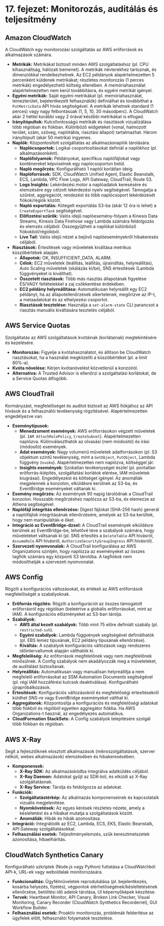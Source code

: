 # 17. fejezet: Monitorozás, auditálás és teljesítmény

## Amazon CloudWatch
A CloudWatch egy monitorozási szolgáltatás az AWS erőforrások és alkalmazások számára.
-   **Metrikák:** Metrikákat biztosít minden AWS szolgáltatáshoz (pl. CPU kihasználtság, hálózati bemenet). A metrikák névterekhez tartoznak, és dimenziókkal rendelkezhetnek. Az EC2 példányok alapértelmezetten 5 percenként küldenek metrikákat; részletes monitorozás (1 perces metrikák) engedélyezhető költség ellenében. A memóriahasználat alapértelmezetten nem kerül továbbításra, és egyéni metrikát igényel.
-   **Egyéni metrikák:** Saját egyéni metrikákat (pl. memóriahasználat, lemezterület, bejelentkezett felhasználók) definiálhat és továbbíthat a `PutMetricData` API hívás segítségével. A metrikák lehetnek standard (1 perces) vagy nagy felbontásúak (1, 5, 10, 30 másodperc). A CloudWatch akár 2 héttel korábbi vagy 2 órával későbbi metrikákat is elfogad.
-   **Irányítópultok:** Kulcsfontosságú metrikák és riasztások vizualizálása több régióban és fiókban. Különböző widgeteket (vonal, halmozott terület, szám, szöveg, naplótábla, riasztási állapot) tartalmazhat. Három irányítópult (akár 50 metrika) ingyenes.
-   **Naplók:** Központosított szolgáltatás az alkalmazásnaplók tárolására.
    -   **Naplócsoportok:** Logikai csoportosításokat definiál a naplókhoz (pl. alkalmazásonként).
    -   **Naplófolyamok:** Példányokat, specifikus naplófájlokat vagy konténereket képviselnek egy naplócsoporton belül.
    -   **Napló megőrzés:** Konfigurálható 1 naptól korlátlan ideig.
    -   **Naplóforrások:** SDK, CloudWatch Unified Agent, Elastic Beanstalk, ECS, Lambda, VPC Flow Logs, API Gateway, CloudTrail, Route 53.
    -   **Logs Insights:** Lekérdezési motor a naplóadatok keresésére és elemzésére egy célzott lekérdezési nyelv segítségével. Támogatja a szűrést, aggregációt, rendezést és több naplócsoport lekérdezését fiókok/régiók között.
    -   **Napló exportálás:** Kötegelt exportálás S3-ba (akár 12 óra is lehet) a `CreateExportTask` segítségével.
    -   **Előfizetési szűrők:** Valós idejű naplóesemény-folyam a Kinesis Data Streams, Kinesis Data Firehose vagy Lambda számára feldolgozás és elemzés céljából. Összegyűjtheti a naplókat különböző fiókokból/régiókból.
    -   **Live Tail:** Valós idejű nézet a bejövő naplóeseményekről hibakeresés céljából.
-   **Riasztások:** Értesítések vagy műveletek kiváltása metrikus küszöbértékek alapján.
    -   **Állapotok:** OK, INSUFFICIENT_DATA, ALARM.
    -   **Célok:** EC2 műveletek (leállítás, leállítás, újraindítás, helyreállítás), Auto Scaling műveletek (skálázás ki/be), SNS értesítések (Lambda függvényeket is kiválthat).
    -   **Összetett riasztások:** Több más riasztás állapotának figyelése ÉS/VAGY feltételekkel a zaj csökkentése érdekében.
    -   **EC2 példány helyreállítása:** Automatikusan helyreállít egy EC2 példányt, ha az állapotellenőrzések sikertelenek, megőrizve az IP-t, a metaadatokat és az elhelyezési csoportot.
    -   **Riasztások tesztelése:** Használja a `set-alarm-state` CLI parancsot a riasztás manuális kiváltására tesztelés céljából.

## AWS Service Quotas
Szolgáltatás az AWS szolgáltatások kvótáinak (korlátainak) megtekintésére és kezelésére.
-   **Monitorozás:** Figyelje a kvótahasználatot, és állítson be CloudWatch riasztásokat, ha a használat megközelíti a küszöbértéket (pl. a limit 80%-a).
-   **Kvóta növelése:** Kérjen kvótanövelést közvetlenül a konzolról.
-   **Alternatíva:** A Trusted Advisor is ellenőrzi a szolgáltatási korlátokat, de a Service Quotas átfogóbb.

## AWS CloudTrail
Kormányzást, megfelelőséget és auditot biztosít az AWS fiókjához az API hívások és a felhasználói tevékenység rögzítésével. Alapértelmezetten engedélyezve van.
-   **Eseménytípusok:**
    -   **Menedzsment események:** AWS erőforrásokon végzett műveletek (pl. `IAM AttachRolePolicy`, `CreateSubnet`). Alapértelmezetten naplózva. Különválaszthatók az olvasási (nem módosító) és írási (módosító) események.
    -   **Adat események:** Nagy volumenű műveletek adatforrásokon (pl. S3 objektum szintű tevékenység, mint a `GetObject`, `PutObject`, Lambda függvény `Invoke`). Alapértelmezetten nem naplózva, költséggel jár.
    -   **Insights események:** Szokatlan tevékenységet észlel (pl. pontatlan erőforrás-kiépítés, szolgáltatási korlátok elérése, IAM műveletek kiugrásai). Engedélyezést és költséget igényel. Az anomáliák megjelennek a konzolon, elküldésre kerülnek az S3-ba, és EventBridge eseményeket váltanak ki.
-   **Esemény megőrzés:** Az események 90 napig tárolódnak a CloudTrail konzolon. Hosszabb megőrzéshez naplózza az S3-ba, és elemezze az Athena segítségével.
-   **Naplófájl integritás ellenőrzése:** Digest fájlokat (SHA-256 hash) generál a naplófájlok integritásának ellenőrzésére, amelyek az S3-ba kerültek, hogy nem manipulálták-e őket.
-   **Integráció az EventBridge-dzsel:** A CloudTrail események elküldésre kerülnek az EventBridge-be, lehetővé téve a szabályok számára, hogy műveleteket váltsanak ki (pl. SNS értesítés a `DeleteTable` API hívásról, `AssumeRole` API hívásról, `AuthorizeSecurityGroupIngress` API hívásról).
-   **Szervezeti nyomvonalak:** A CloudTrail konfigurálása az AWS Organizations szintjén, hogy naplózza az eseményeket az összes tagfiók számára egy központi S3 tárolóba. A tagfiókok nem módosíthatják a szervezeti nyomvonalat.

## AWS Config
Rögzíti a konfigurációs változásokat, és értékeli az AWS erőforrások megfelelőségét a szabályoknak.
-   **Erőforrás rögzítés:** Rögzíti a konfigurációt az összes támogatott erőforrásról egy régióban (beleértve a globális erőforrásokat, mint az IAM). A konfigurációs előzményeket az S3-ban tárolja.
-   **Szabályok:**
    -   **AWS által kezelt szabályok:** Több mint 75 előre definiált szabály (pl. `restricted-ssh`).
    -   **Egyéni szabályok:** Lambda függvények segítségével definiálhatók (pl. EBS lemez típusának, EC2 példány típusának ellenőrzése).
    -   **Kiváltás:** A szabályok konfigurációs változások vagy rendszeres időintervallumok alapján válthatók ki.
-   **Megfelelőség:** Az erőforrások megfelelőnek vagy nem megfelelőnek minősülnek. A Config szabályok nem akadályozzák meg a műveleteket, de auditálást biztosítanak.
-   **Helyreállítás:** Automatikusan vagy manuálisan helyreállítja a nem megfelelő erőforrásokat az SSM Automation Documents segítségével (pl. régi IAM hozzáférési kulcsok deaktiválása). Konfigurálható újrapróbálkozások.
-   **Értesítések:** Konfigurációs változásokról és megfelelőségi értesítésekről küldhet SNS-re vagy EventBridge eseményeket válthat ki.
-   **Aggregátorok:** Központosítja a konfigurációs és megfelelőségi adatokat több fiókból és régióból egyetlen aggregátor fiókba. Ha AWS Organizations-t használ, az engedélyezés automatikus.
-   **CloudFormation StackSets:** A Config szabályok telepítésére szolgál több fiókban és régióban.

## AWS X-Ray
Segít a fejlesztőknek elosztott alkalmazások (mikroszolgáltatások, szerver nélküli, webes alkalmazások) elemzésében és hibakeresésében.
-   **Komponensek:**
    -   **X-Ray SDK:** Az alkalmazáskódba integrálva adatküldés céljából.
    -   **X-Ray Daemon:** Adatokat gyűjt az SDK-ból, és elküldi az X-Ray szolgáltatásnak.
    -   **X-Ray Service:** Tárolja és feldolgozza az adatokat.
-   **Funkciók:**
    -   **Szolgáltatástérkép:** Az alkalmazás komponenseinek és kapcsolataik vizuális megjelenítése.
    -   **Nyomkövetések:** Az egyes kérések részletes nézete, amely a késleltetést és a hibákat mutatja a szolgáltatások között.
    -   **Anomáliák:** Hibák és hibák azonosítása.
-   **Integráció:** Integrálódik az EC2, Lambda, ECS, EKS, Elastic Beanstalk, API Gateway szolgáltatásokkal.
-   **Felhasználási esetek:** Teljesítményelemzés, szűk keresztmetszetek azonosítása, hibaelhárítás.

## CloudWatch Synthetics Canary
Konfigurálható szkriptek (Node.js vagy Python) futtatása a CloudWatchból API-k, URL-ek vagy weboldalak monitorozására.
-   **Funkcionalitás:** Ügyfélműveletek reprodukálása (pl. bejelentkezés, kosárba helyezés, fizetés), végpontok elérhetőségének/késleltetésének ellenőrzése, betöltési idő adatok tárolása, UI képernyőképek készítése.
-   **Tervek:** Heartbeat Monitor, API Canary, Broken Link Checker, Visual Monitoring, Canary Recorder (CloudWatch Synthetics Recorderrel), GUI Workflow Builder.
-   **Felhasználási esetek:** Proaktív monitorozás, problémák felderítése az ügyfelek előtt, felhasználói folyamatok tesztelése.